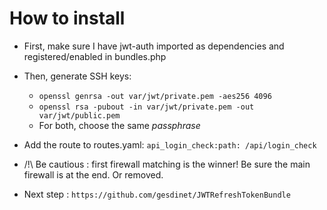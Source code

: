 # How to install

- First, make sure I have jwt-auth imported as dependencies and registered/enabled in bundles.php

- Then, generate SSH keys:
	* `openssl genrsa -out var/jwt/private.pem -aes256 4096`
	* `openssl rsa -pubout -in var/jwt/private.pem -out var/jwt/public.pem`
	* For both, choose the same *passphrase*
	
- Add the route to routes.yaml:
`api_login_check:path: /api/login_check`

- /!\ Be cautious : first firewall matching is the winner! Be sure the main firewall is at the end. Or removed.

- Next step : `https://github.com/gesdinet/JWTRefreshTokenBundle`

